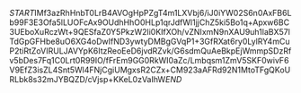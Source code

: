 $START$IMf3azRhHnbT0LrB4AVOgHpPZgT4m1LXVbj6/iJ0iYW02S6n0AxFB6Lb99F3E3Ofa5lLUOFcAx9OUdhHhO0HLp1qrJdfWl1jjChZ5ki5Bo1q+Apxw6BC3UEboXuRczWt+9QESfaZ0Y5PkzW2li0KIfXOh/vZNIxmN9nXAU9uh1laBX57lTdGpGFHbe8uO6XG4oDwIfND3ywtyDMBgGVqP1+3GfRXat6ry0LylRY4mCuP2tiRtZoVIRULJAVYpK6ItzReoEeD6jvdRZvk/G6sdmQuAeBkpEjWmmpSDzRfv5bDes7Fq1C0Lrt0R99IO/fFrEm9GG0RkWI0aZc/Lmbqsm1ZmV5SKF0wivF6V9EfZ3isZL4Snt5Wl4FNjCgiUMgxsR2CZx+CM923aAFRd92N1MtoTFgQKoURLbk8s32mJYBQZD/cVjsp+KKeL0zVaIhW$END$